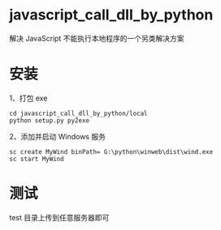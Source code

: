 # javascript_call_dll_by_python
解决 JavaScript 不能执行本地程序的一个另类解决方案



# 安装


1、打包 exe
```
cd javascript_call_dll_by_python/local
python setup.py py2exe
```

2、添加并启动 Windows 服务
```
sc create MyWind binPath= G:\python\winweb\dist\wind.exe
sc start MyWind
```

# 测试

test 目录上传到任意服务器即可

